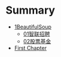 # Summary

* [1BeautifulSoup](README.md)
  * [01智联招聘](01zhi-lian-zhao-pin.md)
  * [02股票基金](02gu-piao-ji-jin.md)
* [First Chapter](chapter1.md)

